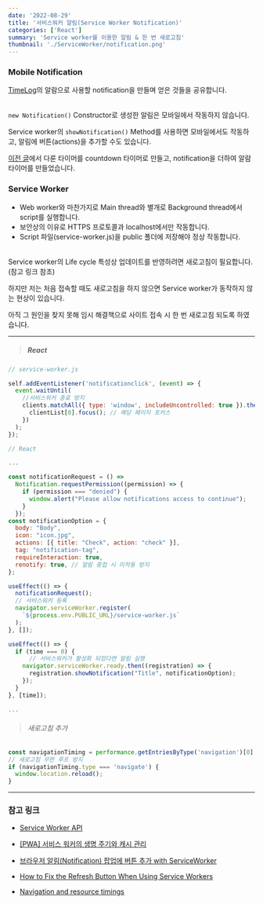```yaml
---
date: '2022-08-29'
title: '서비스워커 알림(Service Worker Notification)'
categories: ['React']
summary: 'Service worker를 이용한 알림 & 한 번 새로고침'
thumbnail: './ServiceWorker/notification.png'
---
```


### Mobile Notification

[TimeLog](https://saramkim.github.io/time-log)의 알람으로 사용할 notification을 만들며 얻은 것들을 공유합니다.<br></br>

`new Notification()` Constructor로 생성한 알림은 모바일에서 작동하지 않습니다.

Service worker의 `showNotification()` Method를 사용하면 모바일에서도 작동하고, 알림에 버튼(actions)을 추가할 수도 있습니다.

[이전 글](<https://saramkim.github.io/%EC%9B%B9%EC%9B%8C%EC%BB%A4%20%ED%83%80%EC%9D%B4%EB%A8%B8(Web%20Worker%20Timer)/>)에서 다룬 타이머를 countdown 타이머로 만들고, notification을 더하여 알람 타이머를 만들었습니다.

### Service Worker

- Web worker와 마찬가지로 Main thread와 별개로 Background thread에서 script를 실행합니다.
- 보안상의 이유로 HTTPS 프로토콜과 localhost에서만 작동합니다.
- Script 파일(service-worker.js)을 public 폴더에 저장해야 정상 작동합니다.<br></br>

Service worker의 Life cycle 특성상 업데이트를 반영하려면 새로고침이 필요합니다. (참고 링크 참조)

하지만 저는 처음 접속할 때도 새로고침을 하지 않으면 Service worker가 동작하지 않는 현상이 있습니다.

아직 그 원인을 찾지 못해 임시 해결책으로 사이트 접속 시 한 번 새로고침 되도록 하였습니다.

---

> ##### React

```js
// service-worker.js

self.addEventListener('notificationclick', (event) => {
  event.waitUntil(
    //서비스워커 종료 방지
    clients.matchAll({ type: 'window', includeUncontrolled: true }).then((clientList) => {
      clientList[0].focus(); // 해당 페이지 포커스
    })
  );
});
```

```js
// React

...

const notificationRequest = () =>
  Notification.requestPermission((permission) => {
    if (permission === "denied") {
      window.alert("Please allow notifications access to continue");
    }
  });
const notificationOption = {
  body: "Body",
  icon: "icon.jpg",
  actions: [{ title: "Check", action: "check" }],
  tag: "notification-tag",
  requireInteraction: true,
  renotify: true, // 알림 중첩 시 미작동 방지
};

useEffect(() => {
  notificationRequest();
  // 서비스워커 등록
  navigator.serviceWorker.register(
    `${process.env.PUBLIC_URL}/service-worker.js`
  );
}, []);

useEffect(() => {
  if (time === 0) {
      // 서비스워커가 활성화 되었다면 알림 실행
    navigator.serviceWorker.ready.then((registration) => {
      registration.showNotification("Title", notificationOption);
    });
  }
}, [time]);

...

```

> ###### 새로고침 추가

```js
const navigationTiming = performance.getEntriesByType('navigation')[0];
// 새로고침 무한 루프 방지
if (navigationTiming.type === 'navigate') {
  window.location.reload();
}
```

---

### 참고 링크

- [Service Worker API](https://developer.mozilla.org/ko/docs/Web/API/Service_Worker_API)

- [[PWA] 서비스 워커의 생명 주기와 캐시 관리](https://velog.io/@hancihu/%EC%84%9C%EB%B9%84%EC%8A%A4-%EC%9B%8C%EC%BB%A4%EC%9D%98-%EC%83%9D%EB%AA%85-%EC%A3%BC%EA%B8%B0%EC%99%80-%EC%BA%90%EC%8B%9C-%EA%B4%80%EB%A6%AC)

- [브라우저 알림(Notification) 팝업에 버튼 추가 with ServiceWorker](https://sub0709.tistory.com/138)

- [How to Fix the Refresh Button When Using Service Workers](https://redfin.engineering/how-to-fix-the-refresh-button-when-using-service-workers-a8e27af6df68)

- [Navigation and resource timings](https://developer.mozilla.org/en-US/docs/Web/Performance/Navigation_and_resource_timings)
